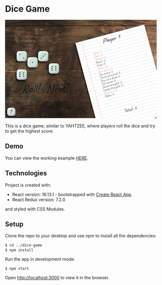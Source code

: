 # Dice Game

![DiceGameImage1](https://github.com/paulina-cisek/dice-game/blob/master/src/assets/dice-game-1.png?raw=true)

This is a dice game, similar to YAHTZEE, where players roll the dice and try to get the highest score.

## Demo

You can view the working example [HERE](http://demo-dice-game.paulinacisek.com).

## Technologies

Project is created with:

- React version: 16.13.1 - bootstrapped with [Create React App](https://github.com/facebook/create-react-app).
- React Redux version: 7.2.0

and styled with CSS Modules.

## Setup

Clone the repo to your desktop and use npm to install all the dependencies:

```
$ cd ../dice-game
$ npm install
```

Run the app in development mode:

```
$ npm start
```

Open [http://localhost:3000](http://localhost:3000) to view it in the browser.
